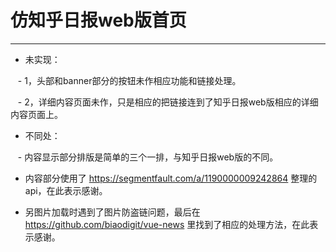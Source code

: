 # 仿知乎日报web版首页

---

- 未实现：
    
    - 1，头部和banner部分的按钮未作相应功能和链接处理。
    
    - 2，详细内容页面未作，只是相应的把链接连到了知乎日报web版相应的详细内容页面上。
    
- 不同处：
    
    - 内容显示部分排版是简单的三个一排，与知乎日报web版的不同。
  
- 内容部分使用了 https://segmentfault.com/a/1190000009242864 整理的api，在此表示感谢。 

- 另图片加载时遇到了图片防盗链问题，最后在 https://github.com/biaodigit/vue-news 里找到了相应的处理方法，在此表示感谢。 


